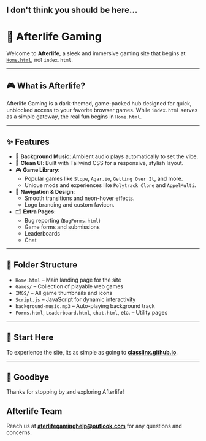 ## I don't think you should be here... 

# 🌌 Afterlife Gaming

Welcome to **Afterlife**, a sleek and immersive gaming site that begins at [`Home.html`](./Home.html), not `index.html`.

---

## 🎮 What is Afterlife?

Afterlife Gaming is a dark-themed, game-packed hub designed for quick, unblocked access to your favorite browser games. While `index.html` serves as a simple gateway, the real fun begins in `Home.html`.

---

## ✨ Features

- 🎵 **Background Music**: Ambient audio plays automatically to set the vibe.
- 🎨 **Clean UI**: Built with Tailwind CSS for a responsive, stylish layout.
- 🎮 **Game Library**:
  - Popular games like `Slope`, `Agar.io`, `Getting Over It`, and more.
  - Unique mods and experiences like `Polytrack Clone` and `AppelMulti`.
- 🧩 **Navigation & Design**:
  - Smooth transitions and neon-hover effects.
  - Logo branding and custom favicon.
- 🗂️ **Extra Pages**:
  - Bug reporting (`BugForms.html`)
  - Game forms and submissions
  - Leaderboards
  - Chat

---

## 📁 Folder Structure

- `Home.html` – Main landing page for the site
- `Games/` – Collection of playable web games
- `IMGS/` – All game thumbnails and icons
- `Script.js` – JavaScript for dynamic interactivity
- `background-music.mp3` – Auto-playing background track
- `Forms.html`, `Leaderboard.html`, `chat.html`, etc. – Utility pages

---

## 🚀 Start Here

To experience the site, its as simple as going to **[classlinx.github.io](https://classlinx.github.io)**.


---

## 👋 Goodbye  
Thanks for stopping by and exploring Afterlife!

## Afterlife Team

Reach us at **aterlifegaminghelp@outlook.com** for any questions and concerns.
